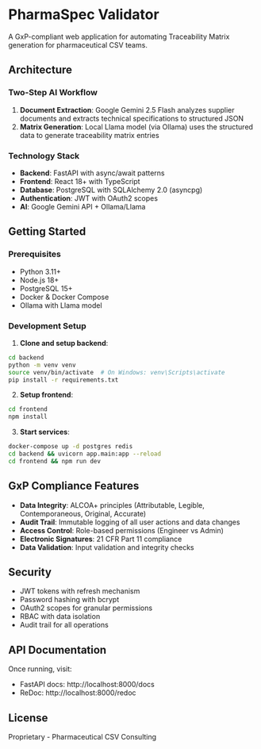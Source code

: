 # PharmaSpec Validator

A GxP-compliant web application for automating Traceability Matrix generation for pharmaceutical CSV teams.

## Architecture

### Two-Step AI Workflow
1. **Document Extraction**: Google Gemini 2.5 Flash analyzes supplier documents and extracts technical specifications to structured JSON
2. **Matrix Generation**: Local Llama model (via Ollama) uses the structured data to generate traceability matrix entries

### Technology Stack
- **Backend**: FastAPI with async/await patterns
- **Frontend**: React 18+ with TypeScript
- **Database**: PostgreSQL with SQLAlchemy 2.0 (asyncpg)
- **Authentication**: JWT with OAuth2 scopes
- **AI**: Google Gemini API + Ollama/Llama

## Getting Started

### Prerequisites
- Python 3.11+
- Node.js 18+
- PostgreSQL 15+
- Docker & Docker Compose
- Ollama with Llama model

### Development Setup

1. **Clone and setup backend**:
```bash
cd backend
python -m venv venv
source venv/bin/activate  # On Windows: venv\Scripts\activate
pip install -r requirements.txt
```

2. **Setup frontend**:
```bash
cd frontend
npm install
```

3. **Start services**:
```bash
docker-compose up -d postgres redis
cd backend && uvicorn app.main:app --reload
cd frontend && npm run dev
```

## GxP Compliance Features

- **Data Integrity**: ALCOA+ principles (Attributable, Legible, Contemporaneous, Original, Accurate)
- **Audit Trail**: Immutable logging of all user actions and data changes
- **Access Control**: Role-based permissions (Engineer vs Admin)
- **Electronic Signatures**: 21 CFR Part 11 compliance
- **Data Validation**: Input validation and integrity checks

## Security

- JWT tokens with refresh mechanism
- Password hashing with bcrypt
- OAuth2 scopes for granular permissions
- RBAC with data isolation
- Audit trail for all operations

## API Documentation

Once running, visit:
- FastAPI docs: http://localhost:8000/docs
- ReDoc: http://localhost:8000/redoc

## License

Proprietary - Pharmaceutical CSV Consulting